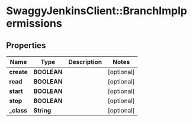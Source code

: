 # SwaggyJenkinsClient::BranchImplpermissions

## Properties
Name | Type | Description | Notes
------------ | ------------- | ------------- | -------------
**create** | **BOOLEAN** |  | [optional] 
**read** | **BOOLEAN** |  | [optional] 
**start** | **BOOLEAN** |  | [optional] 
**stop** | **BOOLEAN** |  | [optional] 
**_class** | **String** |  | [optional] 


